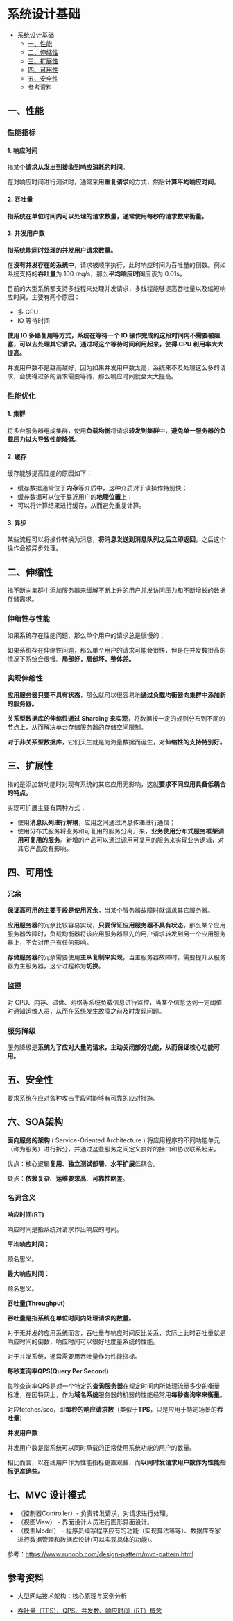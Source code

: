 # 系统设计基础
<!-- GFM-TOC -->
* [系统设计基础](#系统设计基础)
    * [一、性能](#一性能)
    * [二、伸缩性](#二伸缩性)
    * [三、扩展性](#三扩展性)
    * [四、可用性](#四可用性)
    * [五、安全性](#五安全性)
    * [参考资料](#参考资料)
<!-- GFM-TOC -->


## 一、性能

### 性能指标

#### 1. 响应时间

指某个**请求从发出到接收到响应消耗的时间**。

在对响应时间进行测试时，通常采用**重复请求**的方式，然后**计算平均响应时间**。

#### 2. 吞吐量

**指系统在单位时间内可以处理的请求数量，通常使用每秒的请求数来衡量。**

#### 3. 并发用户数

**指系统能同时处理的并发用户请求数量。**

在**没有并发存在的系统中**，请求被顺序执行，此时响应时间为吞吐量的倒数。例如系统支持的**吞吐量**为 100 req/s，那么**平均响应时间**应该为 0.01s。

目前的大型系统都支持多线程来处理并发请求，多线程能够提高吞吐量以及缩短响应时间，主要有两个原因：

- 多 CPU
- IO 等待时间

**使用 IO 多路复用等方式，系统在等待一个 IO 操作完成的这段时间内不需要被阻塞，可以去处理其它请求。通过将这个等待时间利用起来，使得 CPU 利用率大大提高。**

并发用户数不是越高越好，因为如果并发用户数太高，系统来不及处理这么多的请求，会使得过多的请求需要等待，那么响应时间就会大大提高。

### 性能优化

#### 1. 集群

将多台服务器组成集群，使用**负载均衡**将请求**转发到集群**中，**避免单一服务器的负载压力过大导致性能降低。**

#### 2. 缓存

缓存能够提高性能的原因如下：

- 缓存数据通常位于**内存**等介质中，这种介质对于读操作特别快；
- 缓存数据可以位于靠近用户的**地理位置**上；
- 可以将计算结果进行缓存，从而避免重复计算。

#### 3. 异步

某些流程可以将操作转换为消息，**将消息发送到消息队列之后立即返回**，之后这个操作会被异步处理。

## 二、伸缩性

指不断向集群中添加服务器来缓解不断上升的用户并发访问压力和不断增长的数据存储需求。

### 伸缩性与性能

如果系统存在性能问题，那么单个用户的请求总是很慢的；

如果系统存在伸缩性问题，那么单个用户的请求可能会很快，但是在并发数很高的情况下系统会很慢。**局部好，局部坏，整体差。**

### 实现伸缩性

**应用服务器只要不具有状态**，那么就可以很容易地**通过负载均衡器向集群中添加新的服务器。**

**关系型数据库的伸缩性通过 Sharding 来实现**，将数据按一定的规则分布到不同的节点上，从而解决单台存储服务器的存储空间限制。

**对于非关系型数据库**，它们天生就是为海量数据而诞生，对**伸缩性的支持特别好。**

## 三、扩展性

指的是添加新功能时对现有系统的其它应用无影响，这就**要求不同应用具备低耦合的特点。**

实现可扩展主要有两种方式：

- 使用**消息队列进行解耦**，应用之间通过消息传递进行通信；
- 使用分布式服务将业务和可复用的服务分离开来，**业务使用分布式服务框架调用可复用的服务**。新增的产品可以通过调用可复用的服务来实现业务逻辑，对其它产品没有影响。

## 四、可用性

### 冗余

**保证高可用的主要手段是使用冗余**，当某个服务器故障时就请求其它服务器。

**应用服务器**的冗余比较容易实现，**只要保证应用服务器不具有状态**，那么某个应用服务器故障时，负载均衡器将该应用服务器原先的用户请求转发到另一个应用服务器上，不会对用户有任何影响。

**存储服务器**的冗余需要使用**主从复制来实现**，当主服务器故障时，需要提升从服务器为主服务器，这个过程称为**切换**。

### 监控

对 CPU、内存、磁盘、网络等系统负载信息进行监控，当某个信息达到一定阈值时通知运维人员，从而在系统发生故障之前及时发现问题。

### 服务降级

服务降级是**系统为了应对大量的请求，主动关闭部分功能，从而保证核心功能可用。**

## 五、安全性

要求系统在应对各种攻击手段时能够有可靠的应对措施。

## 六、SOA架构

**面向服务的架构** ( Service-Oriented Architecture ) 将应用程序的不同功能单元（称为服务）进行拆分，并通过这些服务之间定义良好的接口和协议联系起来。 

优点：核心逻辑**复用**、**独立测试部署**、**水平扩展**低耦合。

缺点：**依赖复杂**、**运维要求高**、**可靠性略差**。

### 名词含义

**响应时间(RT)** 

响应时间是指系统对请求作出响应的时间。 

**平均响应时间：**

顾名思义。

**最大响应时间：**

顾名思义。

**吞吐量(Throughput)** 

**吞吐量是指系统在单位时间内处理请求的数量。**

对于无并发的应用系统而言，吞吐量与响应时间反比关系，实际上此时吞吐量就是响应时间的倒数，响应时间可以很好地度量系统的性能。

对于并发系统，通常需要用吞吐量作为性能指标。  

**每秒查询率QPS(Query Per Second)**   

每秒查询率QPS是对一个特定的**查询服务器**在规定时间内所处理流量多少的衡量标准，在因特网上，作为**域名系统**服务器的机器的性能经常用**每秒查询率来衡量**。

对应fetches/sec，即**每秒的响应请求数**（类似于**TPS**，只是应用于特定场景的**吞吐量**） 

**并发用户数** 

并发用户数是指系统可以同时承载的正常使用系统功能的用户的数量。 

相比而言，以在线用户作为性能指标更直观些，而**以同时发请求用户数作为性能指标更准确些。**  

## 七、MVC 设计模式

- （控制器Controller）- 负责转发请求，对请求进行处理。
- （视图View） - 界面设计人员进行图形界面设计。
- （模型Model） - 程序员编写程序应有的功能（实现算法等等）、数据库专家进行数据管理和数据库设计(可以实现具体的功能)。

参考：https://www.runoob.com/design-pattern/mvc-pattern.html

## 参考资料

- 大型网站技术架构：核心原理与案例分析

- [吞吐量（TPS）、QPS、并发数、响应时间（RT）概念](https://www.cnblogs.com/data2value/p/6220859.html)